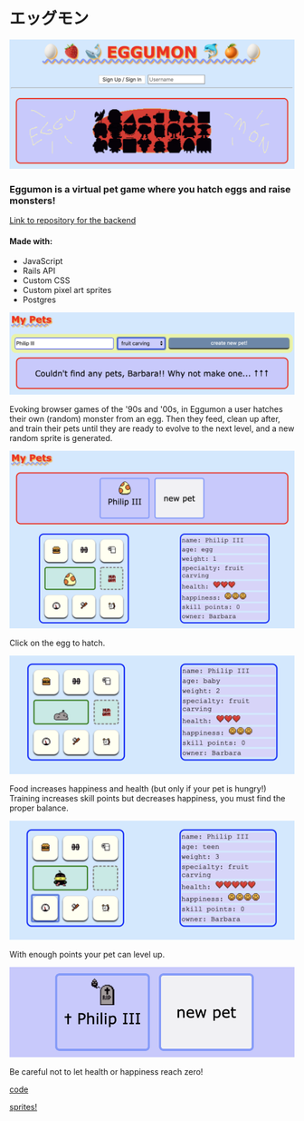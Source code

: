# エッグモン

![title page](./public/1.png)

### Eggumon is a virtual pet game where you hatch eggs and raise monsters!

[Link to repository for the backend](https://github.com/ajsultanov/eggumon-backend)

#### Made with:
- JavaScript
- Rails API
- Custom CSS
- Custom pixel art sprites
- Postgres

![create a pet](./public/2.png)

Evoking browser games of the '90s and '00s, in Eggumon a user hatches their own (random) monster from an egg. Then they feed, clean up after, and train their pets until they are ready to evolve to the next level, and a new random sprite is generated.

![unhatched egg](./public/3.png)

Click on the egg to hatch.

![unhatched egg](./public/4.png)

Food increases happiness and health (but only if your pet is hungry!) Training increases skill points but decreases happiness, you must find the proper balance.

![unhatched egg](./public/5.png)

With enough points your pet can level up.

![unhatched egg](./public/6.png)

Be careful not to let health or happiness reach zero!

[code](https://github.com/ajsultanov/eggumon-frontend/blob/master/src/index.js)



[sprites!](https://github.com/ajsultanov/eggumon-frontend/tree/master/src/img)
